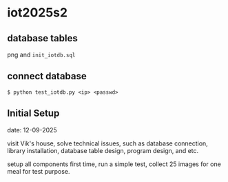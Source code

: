 # iot2025s2

## database tables

png and `init_iotdb.sql`

## connect database

```shell
$ python test_iotdb.py <ip> <passwd>
```

## Initial Setup

date: 12-09-2025

visit Vik's house, solve technical issues, such as database connection,
library installation, database table design, program design, and etc.

setup all components first time, run a simple test, collect 25 images for one
meal for test purpose.


